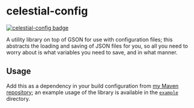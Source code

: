 # celestial-config

[![celestial-config badge](https://maven.celestialfault.dev/api/badge/latest/releases/me/celestialfault/celestial-config?color=40c14a&name=celestial-config&prefix=v)](https://maven.celestialfault.dev/)

A utility library on top of GSON for use with configuration files; this abstracts the loading and
saving of JSON files for you, so all you need to worry about is what variables you need to save,
and in what manner.

## Usage

Add this as a dependency in your build configuration from [my Maven repository](https://maven.celestialfault.dev/);
an example usage of the library is available in the [`example`](example) directory.
